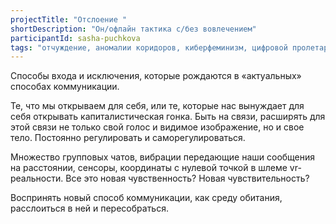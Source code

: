 ```yaml
---
projectTitle: "Отслоение "
shortDescription: "Он/офлайн тактика с/без вовлечением"
participantId: sasha-puchkova
tags: "отчуждение, аномалии коридоров, киберфеминизм, цифровой пролетариат, рассеянная коллективность, extensions, пвт, интимные интерфейсы, отравление, психодата, спекулятивный синтез"
---
```

Cпособы входа и исключения, которые рождаются в «актуальных» способах коммуникации.

Те, что мы открываем для себя, или те, которые нас вынуждает для себя открывать капиталистическая гонка. Быть на связи, расширять для этой связи не только свой голос и видимое изображение, но и свое тело. Постоянно регулировать и саморегулироваться.

Множество групповых чатов, вибрации передающие наши сообщения на расстоянии, сенсоры, координаты с нулевой точкой в шлеме vr-реальности. Все это новая чувственность? Новая чувствительность?

Воспринять новый способ коммуникации, как среду обитания, расслоиться в ней и пересобраться.
